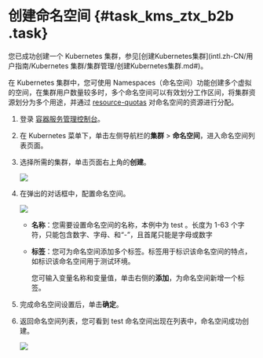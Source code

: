 # 创建命名空间 {#task_kms_ztx_b2b .task}

您已成功创建一个 Kubernetes 集群，参见[创建Kubernetes集群](intl.zh-CN/用户指南/Kubernetes 集群/集群管理/创建Kubernetes集群.md#)。

在 Kubernetes 集群中，您可使用 Namespaces（命名空间）功能创建多个虚拟的空间，在集群用户数量较多时，多个命名空间可以有效划分工作区间，将集群资源划分为多个用途，并通过 [resource-quotas](https://kubernetes.io/docs/concepts/policy/resource-quotas/) 对命名空间的资源进行分配。

1.  登录 [容器服务管理控制台](https://cs.console.aliyun.com/)。 
2.  在 Kubernetes 菜单下，单击左侧导航栏的**集群** \> **命名空间**，进入命名空间列表页面。 
3.  选择所需的集群，单击页面右上角的**创建**。 

    ![](http://static-aliyun-doc.oss-cn-hangzhou.aliyuncs.com/assets/img/14722/6190_zh-CN.png)

4.  在弹出的对话框中，配置命名空间。 

    ![](http://static-aliyun-doc.oss-cn-hangzhou.aliyuncs.com/assets/img/14722/6191_zh-CN.png)

    -   **名称**：您需要设置命名空间的名称，本例中为 test 。长度为 1-63 个字符，只能包含数字、字母、和“-”，且首尾只能是字母或数字
    -   **标签**：您可为命名空间添加多个标签。标签用于标识该命名空间的特点，如标识该命名空间用于测试环境。

        您可输入变量名称和变量值，单击右侧的**添加**，为命名空间新增一个标签。

5.  完成命名空间设置后，单击**确定**。 
6.  返回命名空间列表，您可看到 test 命名空间出现在列表中，命名空间成功创建。 

    ![](http://static-aliyun-doc.oss-cn-hangzhou.aliyuncs.com/assets/img/14722/6192_zh-CN.png)


